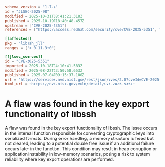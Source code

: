 ```toml
schema_version = "1.7.4"
id = "JLSEC-2025-98"
modified = 2025-10-31T18:41:21.318Z
published = 2025-10-19T18:40:48.457Z
upstream = ["CVE-2025-5351"]
references = ["https://access.redhat.com/security/cve/CVE-2025-5351", "https://bugzilla.redhat.com/show_bug.cgi?id=2369367"]

[[affected]]
pkg = "libssh_jll"
ranges = ["< 0.11.3+0"]

[[jlsec_sources]]
id = "CVE-2025-5351"
imported = 2025-10-18T14:10:41.583Z
modified = 2025-08-22T13:50:58.653Z
published = 2025-07-04T09:15:37.100Z
url = "https://services.nvd.nist.gov/rest/json/cves/2.0?cveId=CVE-2025-5351"
html_url = "https://nvd.nist.gov/vuln/detail/CVE-2025-5351"
```

# A flaw was found in the key export functionality of libssh

A flaw was found in the key export functionality of libssh. The issue occurs in the internal function responsible for converting cryptographic keys into serialized formats. During error handling, a memory structure is freed but not cleared, leading to a potential double free issue if an additional failure occurs later in the function. This condition may result in heap corruption or application instability in low-memory scenarios, posing a risk to system reliability where key export operations are performed.

